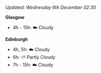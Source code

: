 *Updated: Wednesday 6th December 02:30*

**Glasgow**

* 4h - 15h: :cloud: Cloudy

**Edinburgh**

* 4h, 5h: :cloud: Cloudy
* 6h: :partly_sunny: Partly Cloudy
* 7h - 15h: :cloud: Cloudy
